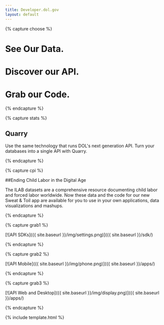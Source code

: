 ```yaml
---
title: Developer.dol.gov
layout: default
---
```


{% capture choose %}

# See Our Data.

# Discover our API.

# Grab our Code.


{% endcapture %}

{% capture stats %}

## Quarry

Use the same technology that runs DOL's next generation API. Turn your databases into a single API with Quarry.

{% endcapture %}

{% capture cpi %}

##Ending Child Labor in the Digital Age

The ILAB datasets are a comprehensive resource
documenting child labor and forced labor worldwide.
Now these data and the code for our new Sweat & Toil
app are available for you to use in your own applications,
data visualizations and mashups.

{% endcapture %}


{% capture grab1 %}

[![API SDKs]({{ site.baseurl }}/img/settings.png)]({{ site.baseurl }}/sdk/)

{% endcapture %}

{% capture grab2 %}

[![API Mobile]({{ site.baseurl }}/img/phone.png)]({{ site.baseurl }}/apps/)
  

{% endcapture %}

{% capture grab3 %}

[![API Web and Desktop]({{ site.baseurl }}/img/display.png)]({{ site.baseurl }}/apps/)
 

{% endcapture %}


{% include template.html %}